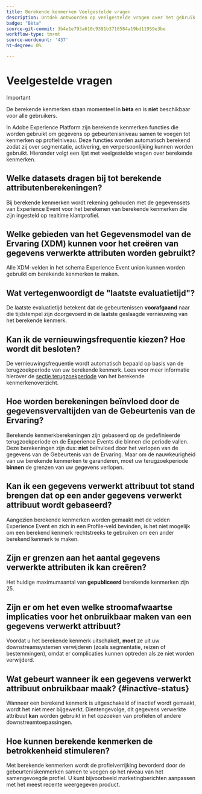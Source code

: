 ```yaml
---
title: Berekende kenmerken Veelgestelde vragen
description: Ontdek antwoorden op veelgestelde vragen over het gebruik van berekende kenmerken.
badge: "Bèta"
source-git-commit: 3b4e1e793a610c9391b3718584a19bd11959e3be
workflow-type: tm+mt
source-wordcount: '437'
ht-degree: 0%

---
```



# Veelgestelde vragen

>[!IMPORTANT]
>
>De berekende kenmerken staan momenteel in **bèta** en is **niet** beschikbaar voor alle gebruikers.

In Adobe Experience Platform zijn berekende kenmerken functies die worden gebruikt om gegevens op gebeurtenisniveau samen te voegen tot kenmerken op profielniveau. Deze functies worden automatisch berekend zodat zij over segmentatie, activering, en verpersoonlijking kunnen worden gebruikt. Hieronder volgt een lijst met veelgestelde vragen over berekende kenmerken.

## Welke datasets dragen bij tot berekende attributenberekeningen?

Bij berekende kenmerken wordt rekening gehouden met de gegevenssets van Experience Event voor het berekenen van berekende kenmerken die zijn ingesteld op realtime klantprofiel.

## Welke gebieden van het Gegevensmodel van de Ervaring (XDM) kunnen voor het creëren van gegevens verwerkte attributen worden gebruikt?

Alle XDM-velden in het schema Experience Event union kunnen worden gebruikt om berekende kenmerken te maken.

## Wat vertegenwoordigt de &quot;laatste evaluatietijd&quot;?

De laatste evaluatietijd betekent dat de gebeurtenissen **voorafgaand** naar die tijdstempel zijn doorgevoerd in de laatste geslaagde vernieuwing van het berekende kenmerk.

## Kan ik de vernieuwingsfrequentie kiezen? Hoe wordt dit besloten?

De vernieuwingsfrequentie wordt automatisch bepaald op basis van de terugzoekperiode van uw berekende kenmerk. Lees voor meer informatie hierover de [sectie terugzoekperiode](./overview.md#lookback-periods) van het berekende kenmerkenoverzicht.

## Hoe worden berekeningen beïnvloed door de gegevensvervaltijden van de Gebeurtenis van de Ervaring?

Berekende kenmerkberekeningen zijn gebaseerd op de gedefinieerde terugzoekperiode en de Experience Events die binnen die periode vallen. Deze berekeningen zijn dus: **niet** beïnvloed door het verlopen van de gegevens van de Gebeurtenis van de Ervaring. Maar om de nauwkeurigheid van uw berekende kenmerken te garanderen, moet uw terugzoekperiode **binnen** de grenzen van uw gegevens verlopen.

## Kan ik een gegevens verwerkt attribuut tot stand brengen dat op een ander gegevens verwerkt attribuut wordt gebaseerd?

Aangezien berekende kenmerken worden gemaakt met de velden Experience Event en zich in een Profile-veld bevinden, is het niet mogelijk om een berekend kenmerk rechtstreeks te gebruiken om een ander berekend kenmerk te maken.

## Zijn er grenzen aan het aantal gegevens verwerkte attributen ik kan creëren?

Het huidige maximumaantal van **gepubliceerd** berekende kenmerken zijn 25.

## Zijn er om het even welke stroomafwaartse implicaties voor het onbruikbaar maken van een gegevens verwerkt attribuut?

Voordat u het berekende kenmerk uitschakelt, **moet** ze uit uw downstreamsystemen verwijderen (zoals segmentatie, reizen of bestemmingen), omdat er complicaties kunnen optreden als ze niet worden verwijderd.

## Wat gebeurt wanneer ik een gegevens verwerkt attribuut onbruikbaar maak? {#inactive-status}

Wanneer een berekend kenmerk is uitgeschakeld of inactief wordt gemaakt, wordt het niet meer bijgewerkt. Dientengevolge, dit gegevens verwerkte attribuut **kan** worden gebruikt in het opzoeken van profielen of andere downstreamtoepassingen.

## Hoe kunnen berekende kenmerken de betrokkenheid stimuleren?

Met berekende kenmerken wordt de profielverrijking bevorderd door de gebeurteniskenmerken samen te voegen op het niveau van het samengevoegde profiel. U kunt bijvoorbeeld marketingberichten aanpassen met het meest recente weergegeven product.
